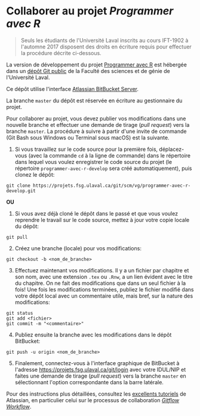 <!-- Emacs: -*- coding: utf-8; eval: (auto-fill-mode -1); eval: (visual-line-mode t) -*- -->

# Collaborer au projet *Programmer avec R*

> Seuls les étudiants de l'Université Laval inscrits au cours IFT-1902 à l'automne 2017 disposent des droits en écriture requis pour effectuer la procédure décrite ci-dessous.

La version de développement du projet [Programmer avec R](https://vigou3.github.io/programmer-avec-r) est hébergée dans un [dépôt Git public](https://projets.fsg.ulaval.ca/git/scm/vg/programmer-avec-r-develop) de la Faculté des sciences et de génie de l'Université Laval.

Ce dépôt utilise l'interface [Atlassian BitBucket Server](https://www.atlassian.com/software/bitbucket/server).

La branche `master` du dépôt est réservée en écriture au gestionnaire du projet.

Pour collaborer au projet, vous devez publier vos modifications dans une nouvelle branche et effectuer une demande de tirage (*pull request*) vers la branche `master`. La procédure à suivre à partir d'une invite de commande (Git Bash sous Windows ou Terminal sous macOS) est la suivante.

1. Si  vous travaillez sur le code source pour la première fois, déplacez-vous (avec la commande `cd` à la ligne de commande) dans le répertoire dans lequel vous voulez enregistrer le code source du projet (le répertoire `programmer-avec-r-develop` sera créé automatiquement), puis clonez le dépôt:

```
git clone https://projets.fsg.ulaval.ca/git/scm/vg/programmer-avec-r-develop.git
```

**OU**

1. Si vous avez déjà cloné le dépôt dans le passé et que vous voulez reprendre le travail sur le code source, mettez à jour votre copie locale du dépôt:

```
git pull
```

2. Créez une branche (locale) pour vos modifications:

```
git checkout -b <nom_de_branche>
```
	
3. Effectuez maintenant vos modifications. Il y a un fichier par chapitre et son nom, avec une extension `.tex` ou `.Rnw`, a un lien évident avec le titre du chapitre. On ne fait des modifications que dans un seul fichier à la fois! Une fois les modifications terminées, publiez le fichier modifié dans votre dépôt local avec un commentaire utile, mais bref, sur la nature des modifications:
    
```
git status
git add <fichier>
git commit -m "<commentaire>"
```
	
4. Publiez ensuite la branche avec les modifications dans le dépôt BitBucket:

```
git push -u origin <nom_de_branche>
```
	
5. Finalement, connectez-vous à l'interface graphique de BitBucket à l'adresse <https://projets.fsg.ulaval.ca/git/login> avec votre IDUL/NIP et faites une demande de tirage (*pull request*) vers la branche `master` en sélectionnant l'option correspondante dans la barre latérale.

Pour des instructions plus détaillées, consultez les [excellents tutoriels](https://www.atlassian.com/git/tutorials) de Atlassian, en particulier celui sur le processus de collaboration [*Gitflow Workflow*](https://www.atlassian.com/git/tutorials/comparing-workflows#gitflow-workflow).
